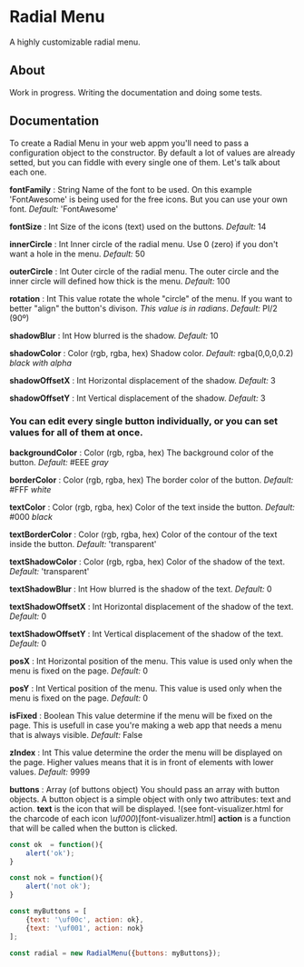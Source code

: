 # Radial Menu

A highly customizable radial menu.

## About

Work in progress. Writing the documentation and doing some tests.

## Documentation

To create a Radial Menu in your web appm you'll need to pass a configuration object to the constructor. By default a lot of values are already setted, but you can fiddle with every single one of them. Let's talk about each one.

**fontFamily** : String 
Name of the font to be used. On this example 'FontAwesome' is being used for the free icons. But you can use your own font.
*Default:* 'FontAwesome'

**fontSize** : Int 
Size of the icons (text) used on the buttons.
*Default:* 14

**innerCircle** : Int 
Inner circle of the radial menu. Use 0 (zero) if you don't want a hole in the menu.
*Default:* 50

**outerCircle** : Int 
Outer circle of the radial menu. The outer circle and the inner circle will defined how thick is the menu.
*Default:* 100

**rotation** : Int 
This value rotate the whole "circle" of the menu. If you want to better "align" the button's divison. *This value is in radians*.
*Default:* PI/2 (90º)

**shadowBlur** : Int 
How blurred is the shadow.
*Default:* 10

**shadowColor** : Color (rgb, rgba, hex) 
Shadow color.
*Default:* rgba(0,0,0,0.2) *black with alpha*

**shadowOffsetX** : Int
Horizontal displacement of the shadow.
*Default:* 3

**shadowOffsetY** : Int
Vertical displacement of the shadow.
*Default:* 3

### You can edit every single button individually, or you can set values for all of them at once.

**backgroundColor** : Color (rgb, rgba, hex) 
The background color of the button.
*Default:* #EEE *gray*

**borderColor** : Color (rgb, rgba, hex) 
The border color of the button.
*Default:* #FFF *white*

**textColor** : Color (rgb, rgba, hex) 
Color of the text inside the button.
*Default:* #000 *black*

**textBorderColor** : Color (rgb, rgba, hex) 
Color of the contour of the text inside the button.
*Default:* 'transparent'

**textShadowColor** : Color (rgb, rgba, hex) 
Color of the shadow of the text.
*Default:* 'transparent'

**textShadowBlur** : Int
How blurred is the shadow of the text.
*Default:* 0

**textShadowOffsetX** : Int 
Horizontal displacement of the shadow of the text.
*Default:* 0

**textShadowOffsetY** : Int
Vertical displacement of the shadow of the text.
*Default:* 0

**posX** : Int
Horizontal position of the menu. This value is used only when the menu is fixed on the page.
*Default:* 0

**posY** : Int
Vertical position of the menu. This value is used only when the menu is fixed on the page.
*Default:* 0

**isFixed** : Boolean
This value determine if the menu will be fixed on the page. This is usefull in case you're making a web app that needs a menu that is always visible.
*Default:* False

**zIndex** : Int
This value determine the order the menu will be displayed on the page. Higher values means that it is in front of elements with lower values.
*Default:* 9999

**buttons** : Array (of buttons object)
You should pass an array with button objects. A button object is a simple object with only two attributes: text and action.
**text** is the icon that will be displayed. !(see font-visualizer.html for the charcode of each icon *\uf000*)[font-visualizer.html]
**action** is a function that will be called when the button is clicked.

```javascript
const ok  = function(){
	alert('ok');
}

const nok = function(){
	alert('not ok');
}

const myButtons = [
	{text: '\uf00c', action: ok},
	{text: '\uf001', action: nok}
];

const radial = new RadialMenu({buttons: myButtons});
```
